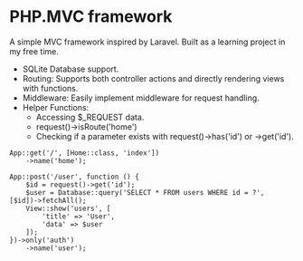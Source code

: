 # PHP.MVC framework

A simple MVC framework inspired by Laravel. Built as a learning project in my free time.

- SQLite Database support.
- Routing: Supports both controller actions and directly rendering views with functions.
- Middleware: Easily implement middleware for request handling.
- Helper Functions:
  - Accessing $\_REQUEST data.
  - request()->isRoute('home')
  - Checking if a parameter exists with request()->has('id') or ->get('id').

```
App::get('/', [Home::class, 'index'])
    ->name('home');

App::post('/user', function () {
    $id = request()->get('id');
    $user = Database::query('SELECT * FROM users WHERE id = ?', [$id])->fetchAll();
    View::show('users', [
        'title' => 'User',
        'data' => $user
    ]);
})->only('auth')
    ->name('user');
```
